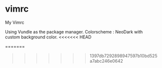 # vimrc
My Vimrc

Using Vundle as the package manager.
Colorscheme : NeoDark with custom background color.
<<<<<<< HEAD

=======
>>>>>>> 1397db7292898947597b10bd525a7abc246e0642
